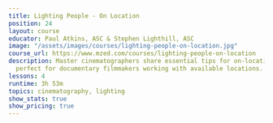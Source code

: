 ```yaml
---
title: Lighting People - On Location
position: 24
layout: course
educator: Paul Atkins, ASC & Stephen Lighthill, ASC
image: "/assets/images/courses/lighting-people-on-location.jpg"
course_url: https://www.mzed.com/courses/lighting-people-on-location
description: Master cinematographers share essential tips for on-location lighting,
  perfect for documentary filmmakers working with available locations.
lessons: 4
runtime: 3h 53m
topics: cinematography, lighting
show_stats: true
show_pricing: true
---
```


